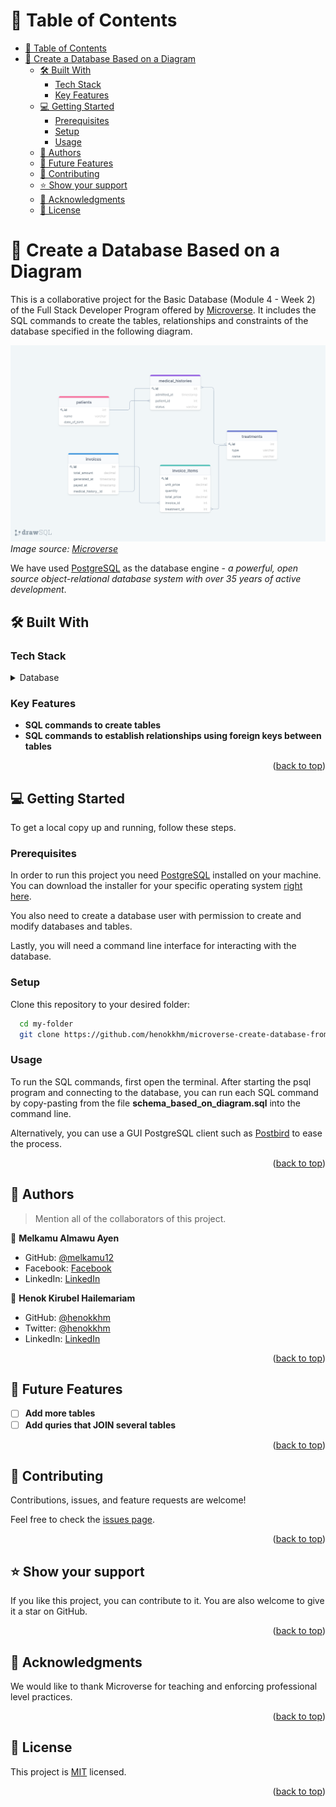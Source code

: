 
<a name="readme-top"></a>

<!-- TABLE OF CONTENTS -->

# 📗 Table of Contents

- [📗 Table of Contents](#-table-of-contents)
- [📖 Create a Database Based on a Diagram ](#-create-a-database-based-on-a-diagram-)
  - [🛠 Built With ](#-built-with-)
    - [Tech Stack ](#tech-stack-)
    - [Key Features ](#key-features-)
  - [💻 Getting Started ](#-getting-started-)
    - [Prerequisites](#prerequisites)
    - [Setup](#setup)
    - [Usage](#usage)
  - [👥 Authors ](#-authors-)
  - [🔭 Future Features ](#-future-features-)
  - [🤝 Contributing ](#-contributing-)
  - [⭐️ Show your support ](#️-show-your-support-)
  - [🙏 Acknowledgments ](#-acknowledgments-)
  - [📝 License ](#-license-)

<!-- PROJECT DESCRIPTION -->

# 📖 Create a Database Based on a Diagram <a name="about-project"></a>

This is a collaborative project for the Basic Database (Module 4 - Week 2) of the Full Stack Developer Program offered by [Microverse](https://www.microverse.org/). It includes the SQL commands to create the tables, relationships and constraints of the database specified in the following diagram. 

![Clinic Database Schema Diagram](assets/clinic_diagram.png)
*Image source: [Microverse](https://github.com/microverseinc/curriculum-databases/raw/main/db-structure/images/clinic_diagram.png)*

We have used [PostgreSQL](https://www.postgresql.org/) as the database engine - *a powerful, open source object-relational database system with over 35 years of active development*. 

## 🛠 Built With <a name="built-with"></a>

### Tech Stack <a name="tech-stack"></a>

<details>
<summary>Database</summary>
  <ul>
    <li><a href="https://www.postgresql.org/">PostgreSQL</a></li>
  </ul>
</details>

<!-- Features -->

### Key Features <a name="key-features"></a>

- **SQL commands to create tables**
- **SQL commands to establish relationships using foreign keys between tables**

<p align="right">(<a href="#readme-top">back to top</a>)</p>


<!-- GETTING STARTED -->

## 💻 Getting Started <a name="getting-started"></a>

To get a local copy up and running, follow these steps.

### Prerequisites

In order to run this project you need [PostgreSQL](https://www.postgresql.org/) installed on your machine. You can download the installer for your specific operating system [right here](https://www.postgresql.org/download/).

You also need to create a database user with permission to create and modify databases and tables.

Lastly, you will need a command line interface for interacting with the database.
### Setup

Clone this repository to your desired folder:

```sh
  cd my-folder
  git clone https://github.com/henokkhm/microverse-create-database-from-diagram.git
```

### Usage

To run the SQL commands, first open the terminal. After starting the psql program and connecting to the database, you can run each SQL command by copy-pasting from the file **schema_based_on_diagram.sql** into the command line.

Alternatively, you can use a GUI PostgreSQL client such as [Postbird](https://github.com/Paxa/postbird) to ease the process.


<p align="right">(<a href="#readme-top">back to top</a>)</p>

<!-- AUTHORS -->

## 👥 Authors <a name="authors"></a>

> Mention all of the collaborators of this project.

👤 **Melkamu Almawu Ayen**

- GitHub: [@melkamu12](https://github.com/melkamu12)
- Facebook: [Facebook](https://www.facebook.com/profile.php?id=100092262047629)
- LinkedIn: [LinkedIn](https://www.linkedin.com/in/melkamu-almawu)

👤 **Henok Kirubel Hailemariam**

- GitHub: [@henokkhm](https://github.com/henokkhm)
- Twitter: [@henokkhm](https://twitter.com/henokkhm)
- LinkedIn: [LinkedIn](https://www.linkedin.com/in/henokkhm/)

<p align="right">(<a href="#readme-top">back to top</a>)</p>

<!-- FUTURE FEATURES -->

## 🔭 Future Features <a name="future-features"></a>

- [ ] **Add more tables**
- [ ] **Add quries that JOIN several tables**

<p align="right">(<a href="#readme-top">back to top</a>)</p>

<!-- CONTRIBUTING -->

## 🤝 Contributing <a name="contributing"></a>

Contributions, issues, and feature requests are welcome!

Feel free to check the [issues page](../../issues/).

<p align="right">(<a href="#readme-top">back to top</a>)</p>

<!-- SUPPORT -->

## ⭐️ Show your support <a name="support"></a>


If you like this project, you can contribute to it. You are also welcome to give it a star on GitHub.

<p align="right">(<a href="#readme-top">back to top</a>)</p>

<!-- ACKNOWLEDGEMENTS -->

## 🙏 Acknowledgments <a name="acknowledgements"></a>

We would like to thank Microverse for teaching and enforcing professional level practices.

<p align="right">(<a href="#readme-top">back to top</a>)</p>

<!-- LICENSE -->

## 📝 License <a name="license"></a>

This project is [MIT](./LICENSE) licensed.

<p align="right">(<a href="#readme-top">back to top</a>)</p>

